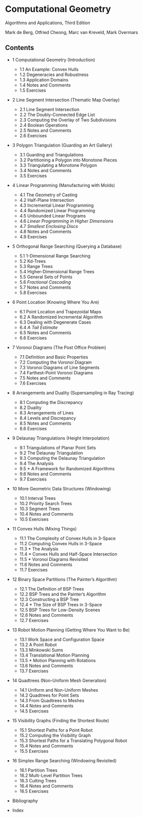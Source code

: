 # Computational Geometry

Algorithms and Applications, Third Edition

Mark de Berg, Otfried Cheong, Marc van Kreveld, Mark Overmars

## Contents

- 1 Computational Geometry (Introduction)
  - 1.1 An Example: Convex Hulls
  - 1.2 Degeneracies and Robustness
  - 1.3 Application Domains
  - 1.4 Notes and Comments
  - 1.5 Exercises

- 2 Line Segment Intersection (Thematic Map Overlay)
  - 2.1 Line Segment Intersection
  - 2.2 The Doubly-Connected Edge List
  - 2.3 Computing the Overlay of Two Subdivisions
  - 2.4 Boolean Operations
  - 2.5 Notes and Comments
  - 2.6 Exercises

- 3 Polygon Triangulation (Guarding an Art Gallery)
  - 3.1 Guarding and Triangulations
  - 3.2 Partitioning a Polygon into Monotone Pieces
  - 3.3 Triangulating a Monotone Polygon
  - 3.4 Notes and Comments
  - 3.5 Exercises

- 4 Linear Programming (Manufacturing with Molds)
  - 4.1 The Geometry of Casting
  - 4.2 Half-Plane Intersection
  - 4.3 Incremental Linear Programming
  - 4.4 Randomized Linear Programming
  - 4.5 Unbounded Linear Programs
  - 4.6 *Linear Programming in Higher Dimensions*
  - 4.7 *Smallest Enclosing Discs*
  - 4.8 Notes and Comments
  - 4.9 Exercises

- 5 Orthogonal Range Searching (Querying a Database)
  - 5.1 1-Dimensional Range Searching
  - 5.2 Kd-Trees
  - 5.3 Range Trees
  - 5.4 Higher-Dimensional Range Trees
  - 5.5 General Sets of Points
  - 5.6 *Fractional Cascading*
  - 5.7 Notes and Comments
  - 5.8 Exercises

- 6 Point Location (Knowing Where You Are)
  - 6.1 Point Location and Trapezoidal Maps
  - 6.2 A Randomized Incremental Algorithm
  - 6.3 Dealing with Degenerate Cases
  - 6.4 *A Tail Estimate*
  - 6.5 Notes and Comments
  - 6.6 Exercises

- 7 Voronoi Diagrams (The Post Office Problem)
  - 7.1 Definition and Basic Properties
  - 7.2 Computing the Voronoi Diagram
  - 7.3 Voronoi Diagrams of Line Segments
  - 7.4 Farthest-Point Voronoi Diagrams
  - 7.5 Notes and Comments
  - 7.6 Exercises

- 8 Arrangements and Duality (Supersampling in Ray Tracing)
  - 8.1 Computing the Discrepancy
  - 8.2 Duality
  - 8.3 Arrangements of Lines
  - 8.4 Levels and Discrepancy
  - 8.5 Notes and Comments
  - 8.6 Exercises

- 9 Delaunay Triangulations (Height Interpolation)
  - 9.1 Triangulations of Planar Point Sets
  - 9.2 The Delaunay Triangulation
  - 9.3 Computing the Delaunay Triangulation
  - 9.4 The Analysis
  - 9.5 * A Framework for Randomized Algorithms
  - 9.6 Notes and Comments
  - 9.7 Exercises

- 10 More Geometric Data Structures (Windowing)
  - 10.1 Interval Trees
  - 10.2 Priority Search Trees
  - 10.3 Segment Trees
  - 10.4 Notes and Comments
  - 10.5 Exercises

- 11 Convex Hulls (Mixing Things)
  - 11.1 The Complexity of Convex Hulls in 3-Space
  - 11.2 Computing Convex Hulls in 3-Space
  - 11.3 * The Analysis
  - 11.4 * Convex Hulls and Half-Space Intersection
  - 11.5 * Voronoi Diagrams Revisited
  - 11.6 Notes and Comments
  - 11.7 Exercises

- 12 Binary Space Partitions (The Painter’s Algorithm)
  - 12.1 The Definition of BSP Trees
  - 12.2 BSP Trees and the Painter’s Algorithm
  - 12.3 Constructing a BSP Tree
  - 12.4 * The Size of BSP Trees in 3-Space
  - 12.5 BSP Trees for Low-Density Scenes
  - 12.6 Notes and Comments
  - 12.7 Exercises

- 13 Robot Motion Planning (Getting Where You Want to Be)
  - 13.1 Work Space and Configuration Space
  - 13.2 A Point Robot
  - 13.3 Minkowski Sums
  - 13.4 Translational Motion Planning
  - 13.5 * Motion Planning with Rotations
  - 13.6 Notes and Comments
  - 13.7 Exercises

- 14 Quadtrees (Non-Uniform Mesh Generation)
  - 14.1 Uniform and Non-Uniform Meshes
  - 14.2 Quadtrees for Point Sets
  - 14.3 From Quadtrees to Meshes
  - 14.4 Notes and Comments
  - 14.5 Exercises

- 15 Visibility Graphs (Finding the Shortest Route)
  - 15.1 Shortest Paths for a Point Robot
  - 15.2 Computing the Visibility Graph
  - 15.3 Shortest Paths for a Translating Polygonal Robot
  - 15.4 Notes and Comments
  - 15.5 Exercises

- 16 Simplex Range Searching (Windowing Revisited)
  - 16.1 Partition Trees
  - 16.2 Multi-Level Partition Trees
  - 16.3 Cutting Trees
  - 16.4 Notes and Comments
  - 16.5 Exercises

- Bibliography

- Index
